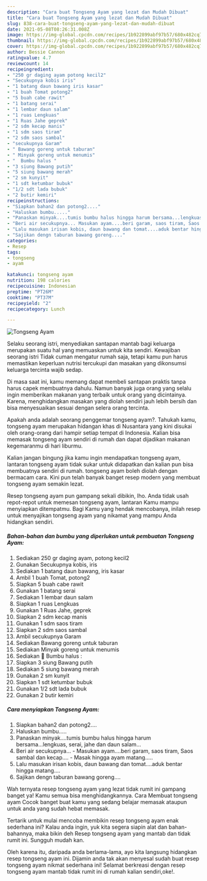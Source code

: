 ```yaml
---
description: "Cara buat Tongseng Ayam yang lezat dan Mudah Dibuat"
title: "Cara buat Tongseng Ayam yang lezat dan Mudah Dibuat"
slug: 838-cara-buat-tongseng-ayam-yang-lezat-dan-mudah-dibuat
date: 2021-05-08T08:26:31.008Z
image: https://img-global.cpcdn.com/recipes/1b922899abf97b57/680x482cq70/tongseng-ayam-foto-resep-utama.jpg
thumbnail: https://img-global.cpcdn.com/recipes/1b922899abf97b57/680x482cq70/tongseng-ayam-foto-resep-utama.jpg
cover: https://img-global.cpcdn.com/recipes/1b922899abf97b57/680x482cq70/tongseng-ayam-foto-resep-utama.jpg
author: Bessie Cannon
ratingvalue: 4.7
reviewcount: 14
recipeingredient:
- "250 gr daging ayam potong kecil2"
- "Secukupnya kobis iris"
- "1 batang daun bawang iris kasar"
- "1 buah Tomat potong2"
- "5 buah cabe rawit"
- "1 batang serai"
- "1 lembar daun salam"
- "1 ruas Lengkuas"
- "1 Ruas Jahe geprek"
- "2 sdm kecap manis"
- "1 sdm saos tiram"
- "2 sdm saos sambal"
- "secukupnya Garam"
- " Bawang goreng untuk taburan"
- " Minyak goreng untuk menumis"
- "  Bumbu halus "
- "3 siung Bawang putih"
- "5 siung bawang merah"
- "2 sm kunyit"
- "1 sdt ketumbar bubuk"
- "1/2 sdt lada bubuk"
- "2 butir kemiri"
recipeinstructions:
- "Siapkan bahan2 dan potong2...."
- "Haluskan bumbu....."
- "Panaskan minyak....tumis bumbu halus hingga harum bersama...lengkuas, serai, jahe dan daun salam..."
- "Beri air secukupnya... Masukan ayam....beri garam, saos tiram, Saos sambal dan kecap.... Masak hingga ayam matang....."
- "Lalu masukan irisan kobis, daun bawang dan tomat....aduk bentar hingga matang...."
- "Sajikan dengn taburan bawang goreng...."
categories:
- Resep
tags:
- tongseng
- ayam

katakunci: tongseng ayam 
nutrition: 198 calories
recipecuisine: Indonesian
preptime: "PT26M"
cooktime: "PT37M"
recipeyield: "2"
recipecategory: Lunch

---
```



![Tongseng Ayam](https://img-global.cpcdn.com/recipes/1b922899abf97b57/680x482cq70/tongseng-ayam-foto-resep-utama.jpg)

Selaku seorang istri, menyediakan santapan mantab bagi keluarga merupakan suatu hal yang memuaskan untuk kita sendiri. Kewajiban seorang istri Tidak cuman mengatur rumah saja, tetapi kamu pun harus memastikan keperluan nutrisi tercukupi dan masakan yang dikonsumsi keluarga tercinta wajib sedap.

Di masa  saat ini, kamu memang dapat membeli santapan praktis tanpa harus capek membuatnya dahulu. Namun banyak juga orang yang selalu ingin memberikan makanan yang terbaik untuk orang yang dicintainya. Karena, menghidangkan masakan yang diolah sendiri jauh lebih bersih dan bisa menyesuaikan sesuai dengan selera orang tercinta. 



Apakah anda adalah seorang penggemar tongseng ayam?. Tahukah kamu, tongseng ayam merupakan hidangan khas di Nusantara yang kini disukai oleh orang-orang dari hampir setiap tempat di Indonesia. Kalian bisa memasak tongseng ayam sendiri di rumah dan dapat dijadikan makanan kegemaranmu di hari liburmu.

Kalian jangan bingung jika kamu ingin mendapatkan tongseng ayam, lantaran tongseng ayam tidak sukar untuk didapatkan dan kalian pun bisa membuatnya sendiri di rumah. tongseng ayam boleh diolah dengan bermacam cara. Kini pun telah banyak banget resep modern yang membuat tongseng ayam semakin lezat.

Resep tongseng ayam pun gampang sekali dibikin, lho. Anda tidak usah repot-repot untuk memesan tongseng ayam, lantaran Kamu mampu menyiapkan ditempatmu. Bagi Kamu yang hendak mencobanya, inilah resep untuk menyajikan tongseng ayam yang nikamat yang mampu Anda hidangkan sendiri.

<!--inarticleads1-->

##### Bahan-bahan dan bumbu yang diperlukan untuk pembuatan Tongseng Ayam:

1. Sediakan 250 gr daging ayam, potong kecil2
1. Gunakan Secukupnya kobis, iris
1. Sediakan 1 batang daun bawang, iris kasar
1. Ambil 1 buah Tomat, potong2
1. Siapkan 5 buah cabe rawit
1. Gunakan 1 batang serai
1. Sediakan 1 lembar daun salam
1. Siapkan 1 ruas Lengkuas
1. Gunakan 1 Ruas Jahe, geprek
1. Siapkan 2 sdm kecap manis
1. Gunakan 1 sdm saos tiram
1. Siapkan 2 sdm saos sambal
1. Ambil secukupnya Garam
1. Sediakan  Bawang goreng untuk taburan
1. Sediakan  Minyak goreng untuk menumis
1. Sediakan  🌼 Bumbu halus :
1. Siapkan 3 siung Bawang putih
1. Sediakan 5 siung bawang merah
1. Gunakan 2 sm kunyit
1. Siapkan 1 sdt ketumbar bubuk
1. Gunakan 1/2 sdt lada bubuk
1. Gunakan 2 butir kemiri




<!--inarticleads2-->

##### Cara menyiapkan Tongseng Ayam:

1. Siapkan bahan2 dan potong2....
1. Haluskan bumbu.....
1. Panaskan minyak....tumis bumbu halus hingga harum bersama...lengkuas, serai, jahe dan daun salam...
1. Beri air secukupnya... - Masukan ayam....beri garam, saos tiram, Saos sambal dan kecap.... - Masak hingga ayam matang.....
1. Lalu masukan irisan kobis, daun bawang dan tomat....aduk bentar hingga matang....
1. Sajikan dengn taburan bawang goreng....




Wah ternyata resep tongseng ayam yang lezat tidak rumit ini gampang banget ya! Kamu semua bisa menghidangkannya. Cara Membuat tongseng ayam Cocok banget buat kamu yang sedang belajar memasak ataupun untuk anda yang sudah hebat memasak.

Tertarik untuk mulai mencoba membikin resep tongseng ayam enak sederhana ini? Kalau anda ingin, yuk kita segera siapin alat dan bahan-bahannya, maka bikin deh Resep tongseng ayam yang mantab dan tidak rumit ini. Sungguh mudah kan. 

Oleh karena itu, daripada anda berlama-lama, ayo kita langsung hidangkan resep tongseng ayam ini. Dijamin anda tak akan menyesal sudah buat resep tongseng ayam nikmat sederhana ini! Selamat berkreasi dengan resep tongseng ayam mantab tidak rumit ini di rumah kalian sendiri,oke!.

